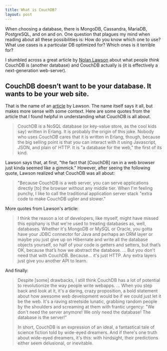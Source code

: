 ```yaml
---
title: What is CouchDB?
layout: post
---
```


When choosing a database, there is MongoDB, Cassandra, MariaDB, PostgreSQL, and on and on.  One question that plagues my mind 
when reading about all these possibilities is:  How do you know which one to use?  What use cases is a particular DB 
optimized for? Which ones is it terrible for?

I stumbled across a great article by [Nolan Lawson](https://nolanlawson.com/) about what people *think* CouchDB is 
(another database) and CouchDB actually is (it is effectively a next-generation web-server).

## CouchDB doesn’t want to be your database. It wants to be your web site.
That is the name of an [article](https://nolanlawson.com/2013/11/15/couchdb-doesnt-want-to-be-your-database-it-wants-to-be-your-web-site/)
by Lawson.  The name itself says it all, but makes more sense with some context.  Here are some quotes from the 
article that I found helpful in understanding what CouchDB is all about.

> CouchDB is a NoSQL database (or key-value store, as the cool kids say) written in Erlang. It is probably the origin of this joke. Nobody who uses CouchDB cares that it is written in Erlang, though, because the big selling point is that you can interact with it using Javascript, JSON, and plain ol’ HTTP. It is "a database for the web," the first of its kind.

Lawson says that, at first, "the fact that [CouchDB] ran in a web browser just kinda seemed like a gimmick."  However, 
after seeing the following quote, Lawson realized what CouchDB was all about:

> "Because CouchDB is a web server, you can serve applications directly [to] the browser without any middle tier. When I'm feeling punchy, I like to call the traditional application server stack "extra code to make CouchDB uglier and slower."

More quotes from Lawson's article:

> I think the reason a lot of developers, like myself, might have missed this epiphany is that we're used to treating databases as, well, databases. Whether it's MongoDB or MySQL or Oracle, you gotta have your JDBC connector for Java and perhaps an ORM layer or maybe you just give up on Hibernate and write all the database objects yourself, so half of your code is getters and setters, but that’s OK, because that’s how we abstract the database.  ...  But you don't need that with CouchDB. Because… it's just HTTP. Any extra layers just give you another API to learn.

And finally:
> Despite [some] drawbacks, I still think CouchDB has a lot of potential to revolutionize the way people write webapps. ... When you step back and look at it, it's a daring, crazy proposition, a bold statement about how awesome web development would be if we could just let it be the web. It's a raving streetside lunatic, grabbing random people by the shoulders and screaming at them with frantic urgency: "We don't need the server anymore! We only need the database! The database is the server!"
>
> In short, CouchDB is an expression of an ideal, a fantastical tale of science fiction told by wide-eyed dreamers. And if there's one truth about wide-eyed dreamers, it's this: with hindsight, their predictions either seem delusional, or inevitable.

